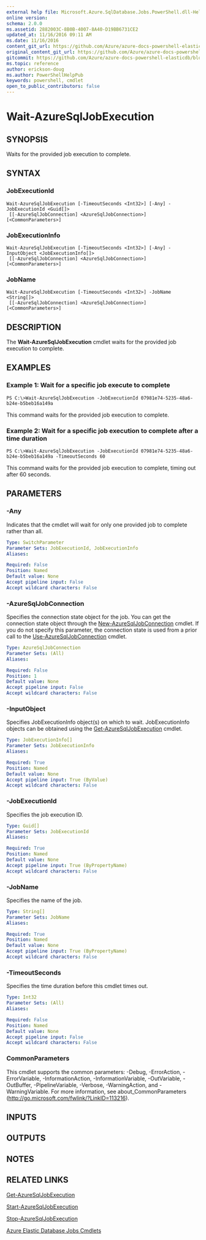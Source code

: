 ```yaml
---
external help file: Microsoft.Azure.SqlDatabase.Jobs.PowerShell.dll-Help.xml
online version:
schema: 2.0.0
ms.assetid: 2882003C-8B0B-4007-8A40-D19BB6731CE2
updated_at: 11/16/2016 09:11 AM
ms.date: 11/16/2016
content_git_url: https://github.com/Azure/azure-docs-powershell-elasticdb/blob/master/ElasticDB/ElasticDatabaseJobs/v0.8.33/Wait-AzureSqlJobExecution.md
original_content_git_url: https://github.com/Azure/azure-docs-powershell-elasticdb/blob/master/ElasticDB/ElasticDatabaseJobs/v0.8.33/Wait-AzureSqlJobExecution.md
gitcommit: https://github.com/Azure/azure-docs-powershell-elasticdb/blob/b6a4e720f68675b3b0e9f6aa6be6e55d3ebdc390
ms.topic: reference
author: erickson-doug
ms.author: PowerShellHelpPub
keywords: powershell, cmdlet
open_to_public_contributors: false
---
```


# Wait-AzureSqlJobExecution

## SYNOPSIS
Waits for the provided job execution to complete.

## SYNTAX

### JobExecutionId
```
Wait-AzureSqlJobExecution [-TimeoutSeconds <Int32>] [-Any] -JobExecutionId <Guid[]>
 [[-AzureSqlJobConnection] <AzureSqlJobConnection>] [<CommonParameters>]
```

### JobExecutionInfo
```
Wait-AzureSqlJobExecution [-TimeoutSeconds <Int32>] [-Any] -InputObject <JobExecutionInfo[]>
 [[-AzureSqlJobConnection] <AzureSqlJobConnection>] [<CommonParameters>]
```

### JobName
```
Wait-AzureSqlJobExecution [-TimeoutSeconds <Int32>] -JobName <String[]>
 [[-AzureSqlJobConnection] <AzureSqlJobConnection>] [<CommonParameters>]
```

## DESCRIPTION
The **Wait-AzureSqlJobExecution** cmdlet waits for the provided job execution to complete.

## EXAMPLES

### Example 1: Wait for a specific job execute to complete
```
PS C:\>Wait-AzureSqlJobExecution -JobExecutionId 07981e74-5235-48a6-b24e-b5beb16a149a
```

This command waits for the provided job execution to complete.

### Example 2: Wait for a specific job execution to complete after a time duration
```
PS C:\>Wait-AzureSqlJobExecution -JobExecutionId 07981e74-5235-48a6-b24e-b5beb16a149a -TimeoutSeconds 60
```

This command waits for the provided job execution to complete, timing out after 60 seconds.

## PARAMETERS

### -Any
Indicates that the cmdlet will wait for only one provided job to complete rather than all.

```yaml
Type: SwitchParameter
Parameter Sets: JobExecutionId, JobExecutionInfo
Aliases:

Required: False
Position: Named
Default value: None
Accept pipeline input: False
Accept wildcard characters: False
```

### -AzureSqlJobConnection
Specifies the connection state object for the job.
You can get the connection state object through the [New-AzureSqlJobConnection](./New-AzureSqlJobConnection.md) cmdlet.
If you do not specify this parameter, the connection state is used from a prior call to the [Use-AzureSqlJobConnection](./Use-AzureSqlJobConnection.md) cmdlet.

```yaml
Type: AzureSqlJobConnection
Parameter Sets: (All)
Aliases:

Required: False
Position: 1
Default value: None
Accept pipeline input: False
Accept wildcard characters: False
```

### -InputObject
Specifies JobExecutionInfo object(s) on which to wait.
JobExecutionInfo objects can be obtained using the [Get-AzureSqlJobExecution](./Get-AzureSqlJobExecution.md) cmdlet.

```yaml
Type: JobExecutionInfo[]
Parameter Sets: JobExecutionInfo
Aliases:

Required: True
Position: Named
Default value: None
Accept pipeline input: True (ByValue)
Accept wildcard characters: False
```

### -JobExecutionId
Specifies the job execution ID.

```yaml
Type: Guid[]
Parameter Sets: JobExecutionId
Aliases:

Required: True
Position: Named
Default value: None
Accept pipeline input: True (ByPropertyName)
Accept wildcard characters: False
```

### -JobName
Specifies the name of the job.

```yaml
Type: String[]
Parameter Sets: JobName
Aliases:

Required: True
Position: Named
Default value: None
Accept pipeline input: True (ByPropertyName)
Accept wildcard characters: False
```

### -TimeoutSeconds
Specifies the time duration before this cmdlet times out.

```yaml
Type: Int32
Parameter Sets: (All)
Aliases:

Required: False
Position: Named
Default value: None
Accept pipeline input: False
Accept wildcard characters: False
```

### CommonParameters
This cmdlet supports the common parameters: -Debug, -ErrorAction, -ErrorVariable, -InformationAction, -InformationVariable, -OutVariable, -OutBuffer, -PipelineVariable, -Verbose, -WarningAction, and -WarningVariable. For more information, see about_CommonParameters (http://go.microsoft.com/fwlink/?LinkID=113216).

## INPUTS

## OUTPUTS

## NOTES

## RELATED LINKS

[Get-AzureSqlJobExecution](./Get-AzureSqlJobExecution.md)

[Start-AzureSqlJobExecution](./Start-AzureSqlJobExecution.md)

[Stop-AzureSqlJobExecution](./Stop-AzureSqlJobExecution.md)

[Azure Elastic Database Jobs Cmdlets](./ElasticDatabaseJobs.md)
